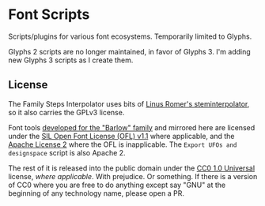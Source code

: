 # Font Scripts

Scripts/plugins for various font ecosystems. Temporarily limited to Glyphs.

Glyphs 2 scripts are no longer maintained, in favor of Glyphs 3. I'm adding new Glyphs 3 scripts as I create them. 

## License

The Family Steps Interpolator uses bits of [Linus Romer's steminterpolator]( https://github.com/linusromer/steminterpolation), so it also carries the GPLv3 license. 

Font tools [developed for the "Barlow" family](https://github.com/jpt/barlow/tree/master/tools) and mirrored here are licensed under the [SIL Open Font License (OFL) v1.1](https://scripts.sil.org/cms/scripts/page.php?item_id=OFL_web) where applicable, and the [Apache License 2](http://www.apache.org/licenses/LICENSE-2.0) where the OFL is inapplicable. The `Export UFOs and designspace` script is also Apache 2.

The rest of it is released into the public domain under the [CC0 1.0 Universal](https://creativecommons.org/publicdomain/zero/1.0/) license, _where applicable_. With prejudice. Or something. If there is a version of CC0 where you are free to do anything except say "GNU" at the beginning of any technology name, please open a PR. 
